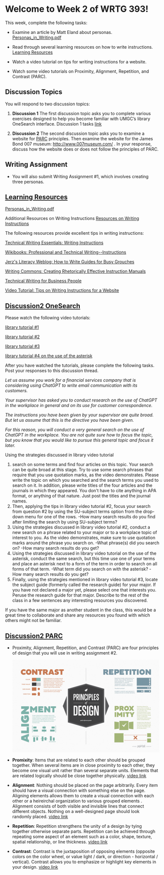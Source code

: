 # Welcome to Week 2 of WRTG 393!

This week, complete the following tasks:

- Examine an article by Matt Eland about personas. [Personas_in_Writing.pdf](WEEK2\Week2_LearningResource_Personas_in_Writing.pdf)

- Read through several learning resources on how to write instructions. [Learning Resources](#learning-resources)

- Watch a video tutorial on tips for writing instructions for a website.

- Watch some video tutorials on Proximity, Alignment, Repetition, and Contrast (PARC).

## Discussion Topics

You will respond to two discussion topics:

1. **Discussion 1** The first discussion topic asks you to complete various exercises designed to help you become familiar with UMGC’s library OneSearch interface. Discussion 1 tasks [link](#Discussion2-OneSearch)

2. **Discussion 2** The second discussion topic asks you to examine a website for  [PARC](#Discussion2-PARC) principles. Then examine the website for the James Bond 007 museum: http://www.007museum.com/ .  In your response, discuss how the website does or does not follow the principles of PARC.

## Writing Assignment

- You will also submit Writing Assignment #1, which involves creating three personas.

## [Learning Resources](#learning-resources)

<!-- link to Week2 Learning Resource -->
[Personas_in_Writing.pdf](WEEK2\Week2_LearningResource_Personas_in_Writing.pdf)

Additional Resources on Writing Instructions
[Resources on Writing Instructions](https://leocontent.umgc.edu/content/umuc/tus/wrtg/wrtg393/2228/modules/resources-on-writing-instructions.html)

The following resources provide excellent tips in writing instructions:

[Technical Writing Essentials: Writing Instructions](https://pressbooks.bccampus.ca/technicalwriting/chapter/writinginstructions/)

[Wikibooks: Professional and Technical Writing--Instructions](https://en.wikibooks.org/wiki/Professional_and_Technical_Writing/Instructions)

[Jerz's Literacy Weblog: How to Write Guides for Busy Grouches](https://jerz.setonhill.edu/writing/technical-writing/instructions-how-to-write-for-busy-grouchy-people/)

[Writing Commons: Creating Rhetorically Effective Instruction Manuals](https://writingcommons.org/article/creating-rhetorically-effective-instruction-manuals/)

[Technical Writing for Business People](../Technical_Writing_for_Business.pdf)

[Video Tutorial: Tips on Writing Instructions for a Website](https://app.screencast.com/qJUoIjhZjAdfI)

## [Discussion2 OneSearch](#Discussion2-OneSearch)

Please watch the following video tutorials:

[library tutorial #1](https://umgc-edu.zoom.us/rec/play/YgXrnz1KmwwUn27EtakakWhwJ0YlzPHej-dufns1MpyQwNLO0z2NAcoOEMNRK2hFfsF7qbHgCyD9qWV2.ADGt8U4rk6oo0SYs?canPlayFromShare=true&from=share_recording_detail&continueMode=true&componentName=rec-play&originRequestUrl=https%3A%2F%2Fumgc-edu.zoom.us%2Frec%2Fshare%2FkcZ9WhjMOE3aDldWeLcrMJB_lmjJB7WdDiQVOS3AKATvduBXowXLna6iP6q2YpOO.jAHTpjgNQYnCB2-o)

[library tutorial #2](https://umgc-edu.zoom.us/rec/play/fqyXzdfmj7Rbcae26qWygC7EqkSs8MpxM7IBz17B-jWE3dnSCu-afWXCEPrsD2xHa33gwjSUINRtcmls.P6D0zuERmUJ6ifTa?canPlayFromShare=true&from=share_recording_detail&continueMode=true&componentName=rec-play&originRequestUrl=https%3A%2F%2Fumgc-edu.zoom.us%2Frec%2Fshare%2FyRsI4NZ3njUmb1KN1rCqNY4T2f-NiQS00N0NzgUsbYbxy5l9vkb3AKslm3Lu3mlV.vu5euYmbaZnJTlqZ)
 
[library tutorial #3 ](https://umgc-edu.zoom.us/rec/play/GsaoDzTHeNOXf5Ow-PGx6I0a6wfJD7AS-vTl7nVv-r4Haews5KzyN0AJELzvE6_OS_7mz2UUfVB7ttq9.YzVA-rUkHMz03olH?canPlayFromShare=true&from=share_recording_detail&continueMode=true&componentName=rec-play&originRequestUrl=https%3A%2F%2Fumgc-edu.zoom.us%2Frec%2Fshare%2FtPgrB4dmlwuYLJInK9CYaIGp9jEebRgbscKAU2eW7B5giSv-DcxQZGQPOtcF5jOk.GNpq31DlY1iX8Iej)

[library tutorial #4 on the use of the asterisk](https://app.screencast.com/x5kfKDSb5jwRe)

After you have watched the tutorials, please complete the following tasks. Post your responses to this discussion thread.

*Let us assume you work for a financial services company that is considering using ChatGPT to write email communication with its customers.*

*Your supervisor has asked you to conduct research on the use of ChatGPT in the workplace in general and on its use for customer correspondence.*

*The instructions you have been given by your supervisor are quite broad. But let us assume that this is the directive you have been given.*

*For this reason, you will conduct a very general search on the use of ChatGPT in the workplace. You are not quite sure how to focus the topic, but you know that you would like to pursue this general topic and focus it later.*

Using the strategies discussed in library video tutorial 

1. search on some terms and find four articles on this topic. Your search can be quite broad at this stage. Try to use some search phrases that require that you use quotation marks, as the video demonstrates. Please write the topic on which you searched and the search terms you used to search on it. In addition, please write titles of the four articles and the journals in which they appeared. You don't have to cite anything in APA format, or anything of that nature. Just post the titles and the journal names.
2. Then, applying the tips in library video tutorial 
#2, focus your search from question #2 by using the SU-subject terms option from the drop-down menu for one of the rows. -How many search results do you find after limiting the search by using SU-subject terms?
3. Using the strategies discussed in library video tutorial #2, conduct a new search on a phrase related to your major or to a workplace topic of interest to you. As the video demonstrates, make sure to use quotation marks around the phrase you search on.
-What phrase(s) did you search on?
-How many search results do you get?
4. Using the strategies discussed in library video tutorial on the use of the asterisk, conduct the same search, but this time use one of your terms and place an asterisk next to a form of the term in order to search on all forms of that term.
-What term did you search on with the asterisk?
-How many search results do you get?
5. Finally, using the strategies mentioned in library video tutorial #3, locate the subject guide (formerly called the research guide) for your major. If you have not declared a major yet, please select one that interests you. Peruse the research guide for that major. Describe to the rest of the class in a few sentences any interesting resources you discovered.

If you have the same major as another student in the class, this would be a great time to collaborate and share any resources you found with which others might not be familiar.





## [Discussion2 PARC](#Discussion2-PARC)

- Proximity, Alignment, Repetition, and Contrast (PARC) are four principles of design that you will use in writing assignment #2.

    ![Alt text](image.png)

- **Promixity**: Items that are related to each other should be grouped together. When several items are in close proximity to each other, they become one visual unit rather than several separate units. Elements that are related logically should be close together physically. [video link](https://www.screencast.com/t/E9SAXwJh3rEw)

- **Alignment**: Nothing should be placed on the page arbitrarily. Every item should have a visual connection with something else on the page. Aligning elements allows them to create a visual connection with each other or a heireirchal organization to various grouped elements . Alignment consists of both visible and invisible lines that connect different objects. Nothing on a well-designed page should look randomly placed. [video link](https://www.screencast.com/t/QKt7FIc7fl)

- **Repetition**: Repetition strengthens the unity of a design by tying together otherwise separate parts. Repetition can be achieved through repeating some aspect of an element such as a color, shape, texture, spatial relationship, or line thickness. [video link](https://www.screencast.com/t/6Z2Z2Z2Z)

- **Contrast**: Contrast is the juxtaposition of opposing elements (opposite colors on the color wheel, or value light / dark, or direction - horizontal / vertical). Contrast allows you to emphasize or highlight key elements in your design. [video link](https://www.screencast.com/t/6Z2Z2Z2Z)


